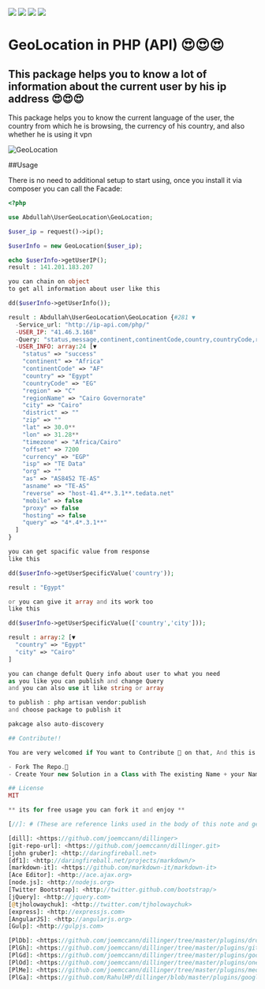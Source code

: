 ![](https://img.shields.io/github/issues/AbdullahKaram-Dev/GeoLocation-Package)
![](https://img.shields.io/github/forks/AbdullahKaram-Dev/GeoLocation-Package)
![](https://img.shields.io/github/license/AbdullahKaram-Dev/GeoLocation-Package)
![](https://img.shields.io/twitter/url?url=https%3A%2F%2Fgithub.com%2FAbdullahKaram-Dev%2FGeoLocation-Package)

# GeoLocation in PHP (API) 😍😍😍

## This package helps you to know a lot of information about the current user by his ip address 😍😍😍


This package helps you to know the current language of the user, the country from which he is browsing, the currency of his country, and also whether he is using it vpn

![GeoLocation](https://avatars.githubusercontent.com/u/38139028?v=4)

##Usage

There is no need to additional setup to start using, once you install it via composer you can call the Facade:

```php
<?php

use Abdullah\UserGeoLocation\GeoLocation;

$user_ip = request()->ip();

$userInfo = new GeoLocation($user_ip);

echo $userInfo->getUserIP();
result : 141.201.183.207

you can chain on object 
to get all information about user like this

dd($userInfo->getUserInfo());

result : Abdullah\UserGeoLocation\GeoLocation {#281 ▼
  -Service_url: "http://ip-api.com/php/"
  -USER_IP: "41.46.3.168"
  -Query: "status,message,continent,continentCode,country,countryCode,region,regionName,city,district,zip,lat,lon,timezone,offset,currency,isp,org,as,asname,reverse,mobile,proxy,hosting,query ◀"
  -USER_INFO: array:24 [▼
    "status" => "success"
    "continent" => "Africa"
    "continentCode" => "AF"
    "country" => "Egypt"
    "countryCode" => "EG"
    "region" => "C"
    "regionName" => "Cairo Governorate"
    "city" => "Cairo"
    "district" => ""
    "zip" => ""
    "lat" => 30.0**
    "lon" => 31.28**
    "timezone" => "Africa/Cairo"
    "offset" => 7200
    "currency" => "EGP"
    "isp" => "TE Data"
    "org" => ""
    "as" => "AS8452 TE-AS"
    "asname" => "TE-AS"
    "reverse" => "host-41.4**.3.1**.tedata.net"
    "mobile" => false
    "proxy" => false
    "hosting" => false
    "query" => "4*.4*.3.1**"
  ]
}

you can get spacific value from response 
like this 

dd($userInfo->getUserSpecificValue('country'));

result : "Egypt"

or you can give it array and its work too
like this 

dd($userInfo->getUserSpecificValue(['country','city']));

result : array:2 [▼
  "country" => "Egypt"
  "city" => "Cairo"
]

you can change defult Query info about user to what you need 
as you like you can publish and change Query 
and you can also use it like string or array

to publish : php artisan vendor:publish 
and choose package to publish it

pakcage also auto-discovery

## Contribute!!

You are very welcomed if You want to Contribute 🥳 on that, And this is How :

- Fork The Repo.📂
- Create Your new Solution in a Class with The existing Name + your Name + your email . 🚀

## License
MIT

** its for free usage you can fork it and enjoy **

[//]: # (These are reference links used in the body of this note and get stripped out when the markdown processor does its job. There is no need to format nicely because it shouldn't be seen. Thanks SO - http://stackoverflow.com/questions/4823468/store-comments-in-markdown-syntax)

[dill]: <https://github.com/joemccann/dillinger>
[git-repo-url]: <https://github.com/joemccann/dillinger.git>
[john gruber]: <http://daringfireball.net>
[df1]: <http://daringfireball.net/projects/markdown/>
[markdown-it]: <https://github.com/markdown-it/markdown-it>
[Ace Editor]: <http://ace.ajax.org>
[node.js]: <http://nodejs.org>
[Twitter Bootstrap]: <http://twitter.github.com/bootstrap/>
[jQuery]: <http://jquery.com>
[@tjholowaychuk]: <http://twitter.com/tjholowaychuk>
[express]: <http://expressjs.com>
[AngularJS]: <http://angularjs.org>
[Gulp]: <http://gulpjs.com>

[PlDb]: <https://github.com/joemccann/dillinger/tree/master/plugins/dropbox/README.md>
[PlGh]: <https://github.com/joemccann/dillinger/tree/master/plugins/github/README.md>
[PlGd]: <https://github.com/joemccann/dillinger/tree/master/plugins/googledrive/README.md>
[PlOd]: <https://github.com/joemccann/dillinger/tree/master/plugins/onedrive/README.md>
[PlMe]: <https://github.com/joemccann/dillinger/tree/master/plugins/medium/README.md>
[PlGa]: <https://github.com/RahulHP/dillinger/blob/master/plugins/googleanalytics/README.md>
